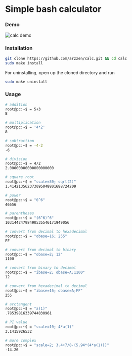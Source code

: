 # Simple bash calculator

### Demo

![calc demo](https://cloud.githubusercontent.com/assets/6382002/13583451/b1e44d30-e4b1-11e5-9efa-804f397c1181.gif)


### Installation

```bash
git clone https://github.com/arzzen/calc.git && cd calc
sudo make install
```

For uninstalling, open up the cloned directory and run

```bash
sudo make uninstall
```

### Usage
```bash
# addition
root@pc:~$ = 5+3                                                
8

# multiplication
root@pc:~$ = '4*2'
8

# subtraction
root@pc:~$ = -4-2
-6

# division
root@pc:~$ = 4/2
2.00000000000000000000

# square root 
root@pc:~$ = "scale=30; sqrt(2)"
1.414213562373095048801688724209

# power
root@pc:~$ = "6^6"
46656

# parentheses
root@pc:~$ = "(6^6)^6"
10314424798490535546171949056

# convert from decimal to hexadecimal 
root@pc:~$ = "obase=16; 255"
FF

# convert from decimal to binary 
root@pc:~$ = "obase=2; 12"
1100

# convert from binary to decimal 
root@pc:~$ = "ibase=2; obase=A;1100"
12

# convert from hexadecimal to decimal 
root@pc:~$ = "ibase=16; obase=A;FF"
255

# arctangent
root@pc:~$ = "a(1)"
.78539816339744830961

# PI value
root@pc:~$ = "scale=10; 4*a(1)"
3.1415926532

# more complex
root@pc:~$ = "scale=2; 3.4+7/8-(5.94*(4*a(1)))"
-14.26
```

